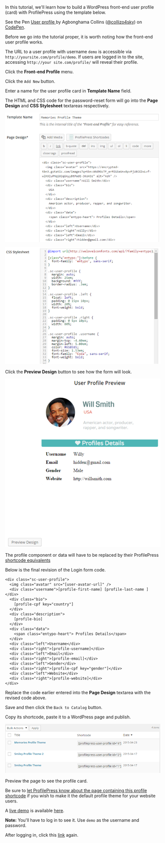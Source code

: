 In this tutorial, we'll learn how to build a WordPress front-end user profile (card) with ProfilePress using the template below.


<p data-height="268" data-theme-id="14095" data-slug-hash="qdBVGw" data-default-tab="result" data-user="collizo4sky" class='codepen'>See the Pen <a href='http://codepen.io/collizo4sky/pen/qdBVGw/'>User profile </a> by Agbonghama Collins (<a href='http://codepen.io/collizo4sky'>@collizo4sky</a>) on <a href='http://codepen.io'>CodePen</a>.</p>
<script async src="//assets.codepen.io/assets/embed/ei.js"></script>


Before we go into the tutorial proper, it is worth noting how the front-end user profile works.


The URL to a user profile with username `demo` is accessible via `http://yoursite.com/profile/demo`.
If users are logged in to the site, accessing `http://your site.com/profile/` will reveal their profile.


Click the **Front-end Profile** menu.


Click the `Add New` button.


Enter a name for the user profile card in **Template Name** field.  

The HTML and CSS code for the password-reset form will go into the **Page Design** and **CSS Stylesheet** textareas respectively.


![Memories profile card](img/memo-profile-code.png)


![CSS for Memories profile card](img/memo-prof-css.png)


Click the **Preview Design** button to see how the form will look.


![Memories profile card preview](img/memo-prof-preview.png)


The profile component or data will have to be replaced by their ProfilePress [shortcode equivalents](http://profilepress.net/docs/shortcode-api/registration-form/)


Below is the final revision of the Login form code.


```
<div class="sc-user-profile">
  <img class="avatar" src="[user-avatar-url]" />
  <div class="username">[profile-first-name] [profile-last-name ]</div>
  <div class="bio">
    [profile-cpf key="country"]
  </div>
  <div class="description">
    [profile-bio]
  </div>
  <div class="data">
    <span class="entypo-heart"> Profiles Details</span>
  </div>
  <div class="left">Username</div>
  <div class="right">[profile-username]</div>
  <div class="left">Email</div>
  <div class="right">[profile-email]</div>
  <div class="left">Gender</div>
  <div class="right">[profile-cpf key="gender"]</div>
  <div class="left">Website</div>
  <div class="right">[profile-website]</div>
</div>
```


Replace the code earlier entered into the **Page Design** textarea with the revised code above.


Save and then click the `Back to Catalog` button.


Copy its shortcode, paste it to a WordPress page and publish.


![User profile catalog](img/profile-catalog.png)


Preview the page to see the profile card.

Be sure to [let ProfilePress know about the page containing this profile shortcode](../configuration/front-end-profile.md) if you wish to make it the default profile theme for your website users.


A [live demo](http://profilepress.net/demos/memories-profile-theme/) is available [here](http://profilepress.net/demos/memories-profile-theme/).


**Note:** You'll have to log in to see it. Use `demo` as the username and password.


After logging in, click this [link](http://profilepress.net/demos/memories-profile-theme/) again.
